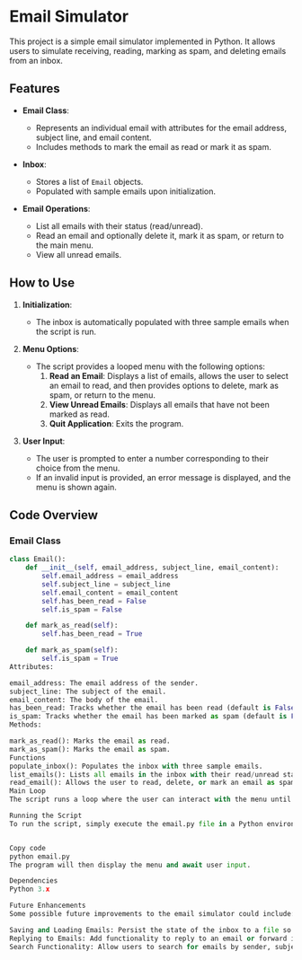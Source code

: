# Email Simulator

This project is a simple email simulator implemented in Python. It allows users to simulate receiving, reading, marking as spam, and deleting emails from an inbox.

## Features

- **Email Class**: 
  - Represents an individual email with attributes for the email address, subject line, and email content.
  - Includes methods to mark the email as read or mark it as spam.

- **Inbox**:
  - Stores a list of `Email` objects.
  - Populated with sample emails upon initialization.

- **Email Operations**:
  - List all emails with their status (read/unread).
  - Read an email and optionally delete it, mark it as spam, or return to the main menu.
  - View all unread emails.

## How to Use

1. **Initialization**:
   - The inbox is automatically populated with three sample emails when the script is run.

2. **Menu Options**:
   - The script provides a looped menu with the following options:
     1. **Read an Email**: Displays a list of emails, allows the user to select an email to read, and then provides options to delete, mark as spam, or return to the menu.
     2. **View Unread Emails**: Displays all emails that have not been marked as read.
     3. **Quit Application**: Exits the program.

3. **User Input**:
   - The user is prompted to enter a number corresponding to their choice from the menu.
   - If an invalid input is provided, an error message is displayed, and the menu is shown again.

## Code Overview

### Email Class

```python
class Email():
    def __init__(self, email_address, subject_line, email_content):
        self.email_address = email_address
        self.subject_line = subject_line
        self.email_content = email_content
        self.has_been_read = False
        self.is_spam = False

    def mark_as_read(self):
        self.has_been_read = True

    def mark_as_spam(self):
        self.is_spam = True
Attributes:

email_address: The email address of the sender.
subject_line: The subject of the email.
email_content: The body of the email.
has_been_read: Tracks whether the email has been read (default is False).
is_spam: Tracks whether the email has been marked as spam (default is False).
Methods:

mark_as_read(): Marks the email as read.
mark_as_spam(): Marks the email as spam.
Functions
populate_inbox(): Populates the inbox with three sample emails.
list_emails(): Lists all emails in the inbox with their read/unread status.
read_email(): Allows the user to read, delete, or mark an email as spam.
Main Loop
The script runs a loop where the user can interact with the menu until they choose to exit the application.

Running the Script
To run the script, simply execute the email.py file in a Python environment:


Copy code
python email.py
The program will then display the menu and await user input.

Dependencies
Python 3.x

Future Enhancements
Some possible future improvements to the email simulator could include:

Saving and Loading Emails: Persist the state of the inbox to a file so that it can be saved and reloaded between sessions.
Replying to Emails: Add functionality to reply to an email or forward it.
Search Functionality: Allow users to search for emails by sender, subject, or content.
